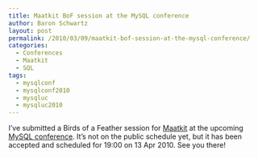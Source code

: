 ```yaml
---
title: Maatkit BoF session at the MySQL conference
author: Baron Schwartz
layout: post
permalink: /2010/03/09/maatkit-bof-session-at-the-mysql-conference/
categories:
  - Conferences
  - Maatkit
  - SQL
tags:
  - mysqlconf
  - mysqlconf2010
  - mysqluc
  - mysqluc2010
---
```

I&#8217;ve submitted a Birds of a Feather session for [Maatkit][1] at the upcoming [MySQL conference][2]. It&#8217;s not on the public schedule yet, but it has been accepted and scheduled for 19:00 on 13 Apr 2010. See you there!

 [1]: http://www.maatkit.org/
 [2]: http://en.oreilly.com/mysql2010/
